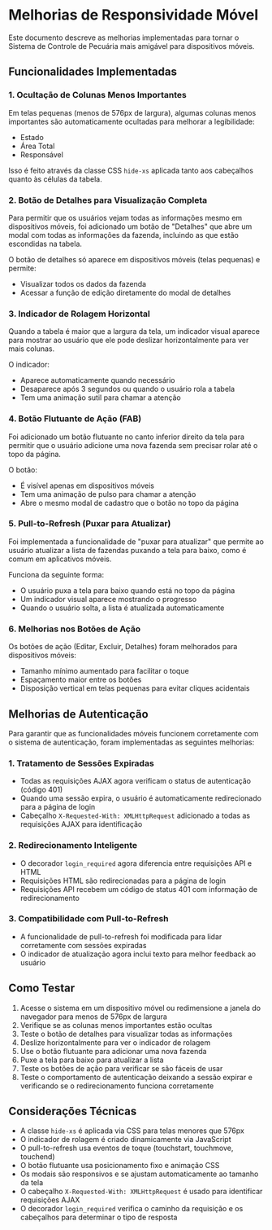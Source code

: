 # Melhorias de Responsividade Móvel

Este documento descreve as melhorias implementadas para tornar o Sistema de Controle de Pecuária mais amigável para dispositivos móveis.

## Funcionalidades Implementadas

### 1. Ocultação de Colunas Menos Importantes

Em telas pequenas (menos de 576px de largura), algumas colunas menos importantes são automaticamente ocultadas para melhorar a legibilidade:

- Estado
- Área Total
- Responsável

Isso é feito através da classe CSS `hide-xs` aplicada tanto aos cabeçalhos quanto às células da tabela.

### 2. Botão de Detalhes para Visualização Completa

Para permitir que os usuários vejam todas as informações mesmo em dispositivos móveis, foi adicionado um botão de "Detalhes" que abre um modal com todas as informações da fazenda, incluindo as que estão escondidas na tabela.

O botão de detalhes só aparece em dispositivos móveis (telas pequenas) e permite:
- Visualizar todos os dados da fazenda
- Acessar a função de edição diretamente do modal de detalhes

### 3. Indicador de Rolagem Horizontal

Quando a tabela é maior que a largura da tela, um indicador visual aparece para mostrar ao usuário que ele pode deslizar horizontalmente para ver mais colunas.

O indicador:
- Aparece automaticamente quando necessário
- Desaparece após 3 segundos ou quando o usuário rola a tabela
- Tem uma animação sutil para chamar a atenção

### 4. Botão Flutuante de Ação (FAB)

Foi adicionado um botão flutuante no canto inferior direito da tela para permitir que o usuário adicione uma nova fazenda sem precisar rolar até o topo da página.

O botão:
- É visível apenas em dispositivos móveis
- Tem uma animação de pulso para chamar a atenção
- Abre o mesmo modal de cadastro que o botão no topo da página

### 5. Pull-to-Refresh (Puxar para Atualizar)

Foi implementada a funcionalidade de "puxar para atualizar" que permite ao usuário atualizar a lista de fazendas puxando a tela para baixo, como é comum em aplicativos móveis.

Funciona da seguinte forma:
- O usuário puxa a tela para baixo quando está no topo da página
- Um indicador visual aparece mostrando o progresso
- Quando o usuário solta, a lista é atualizada automaticamente

### 6. Melhorias nos Botões de Ação

Os botões de ação (Editar, Excluir, Detalhes) foram melhorados para dispositivos móveis:
- Tamanho mínimo aumentado para facilitar o toque
- Espaçamento maior entre os botões
- Disposição vertical em telas pequenas para evitar cliques acidentais

## Melhorias de Autenticação

Para garantir que as funcionalidades móveis funcionem corretamente com o sistema de autenticação, foram implementadas as seguintes melhorias:

### 1. Tratamento de Sessões Expiradas

- Todas as requisições AJAX agora verificam o status de autenticação (código 401)
- Quando uma sessão expira, o usuário é automaticamente redirecionado para a página de login
- Cabeçalho `X-Requested-With: XMLHttpRequest` adicionado a todas as requisições AJAX para identificação

### 2. Redirecionamento Inteligente

- O decorador `login_required` agora diferencia entre requisições API e HTML
- Requisições HTML são redirecionadas para a página de login
- Requisições API recebem um código de status 401 com informação de redirecionamento

### 3. Compatibilidade com Pull-to-Refresh

- A funcionalidade de pull-to-refresh foi modificada para lidar corretamente com sessões expiradas
- O indicador de atualização agora inclui texto para melhor feedback ao usuário

## Como Testar

1. Acesse o sistema em um dispositivo móvel ou redimensione a janela do navegador para menos de 576px de largura
2. Verifique se as colunas menos importantes estão ocultas
3. Teste o botão de detalhes para visualizar todas as informações
4. Deslize horizontalmente para ver o indicador de rolagem
5. Use o botão flutuante para adicionar uma nova fazenda
6. Puxe a tela para baixo para atualizar a lista
7. Teste os botões de ação para verificar se são fáceis de usar
8. Teste o comportamento de autenticação deixando a sessão expirar e verificando se o redirecionamento funciona corretamente

## Considerações Técnicas

- A classe `hide-xs` é aplicada via CSS para telas menores que 576px
- O indicador de rolagem é criado dinamicamente via JavaScript
- O pull-to-refresh usa eventos de toque (touchstart, touchmove, touchend)
- O botão flutuante usa posicionamento fixo e animação CSS
- Os modais são responsivos e se ajustam automaticamente ao tamanho da tela
- O cabeçalho `X-Requested-With: XMLHttpRequest` é usado para identificar requisições AJAX
- O decorador `login_required` verifica o caminho da requisição e os cabeçalhos para determinar o tipo de resposta